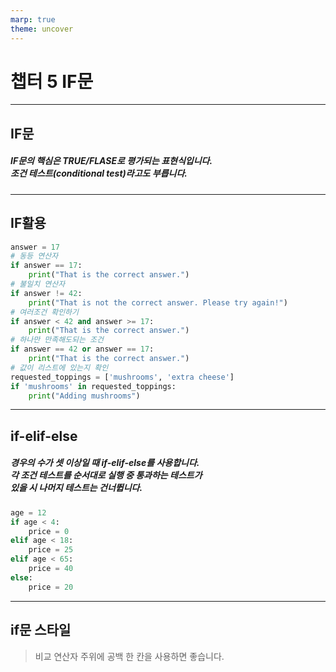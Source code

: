 ```yaml
---
marp: true
theme: uncover
---
```

# **챕터 5 IF문**
---
## **IF문**
##### IF문의 핵심은 TRUE/FLASE로 평가되는 표현식입니다. <br>조건 테스트(conditional test)라고도 부릅니다.
---
## **IF활용**
```python
answer = 17
# 동등 연산자
if answer == 17:
    print("That is the correct answer.")
# 불일치 연산자
if answer != 42: 
    print("That is not the correct answer. Please try again!")
# 여러조건 확인하기
if answer < 42 and answer >= 17: 
    print("That is the correct answer.")
# 하나만 만족해도되는 조건
if answer == 42 or answer == 17: 
    print("That is the correct answer.")
# 값이 리스트에 있는지 확인
requested_toppings = ['mushrooms', 'extra cheese']
if 'mushrooms' in requested_toppings:
    print("Adding mushrooms")
```
---
## **if-elif-else**
##### 경우의 수가 셋 이상일 때 if-elif-else를 사용합니다. <br>각 조건 테스트를 순서대로 실행 중 통과하는 테스트가 <br>있을 시 나머지 테스트는 건너뜁니다.
```python
age = 12
if age < 4:
    price = 0
elif age < 18:
    price = 25
elif age < 65:
    price = 40
else:
    price = 20
```
---
## **if문 스타일**
>비교 연산자 주위에 공백 한 칸을 사용하면 좋습니다.
